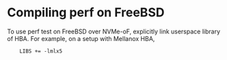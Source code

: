 # Compiling perf on FreeBSD

To use perf test on FreeBSD over NVMe-oF, explicitly link userspace library of HBA. For example, on a setup with Mellanox HBA,

```make
	LIBS += -lmlx5
```
